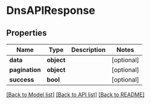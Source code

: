 # DnsAPIResponse

## Properties
Name | Type | Description | Notes
------------ | ------------- | ------------- | -------------
**data** | **object** |  | [optional] 
**pagination** | **object** |  | [optional] 
**success** | **bool** |  | [optional] 

[[Back to Model list]](../README.md#documentation-for-models) [[Back to API list]](../README.md#documentation-for-api-endpoints) [[Back to README]](../README.md)

